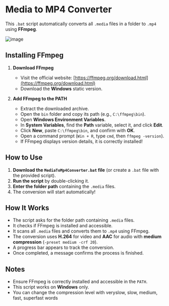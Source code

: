 # Media to MP4 Converter
This `.bat` script automatically converts all `.media` files in a folder to `.mp4` using **FFmpeg**.

![image](https://github.com/user-attachments/assets/f778c19b-6a1c-4f5a-832e-a2a2fdfc701b)

## Installing FFmpeg

1. **Download FFmpeg**  
   - Visit the official website: [https://ffmpeg.org/download.html](https://ffmpeg.org/download.html)  
   - Download the **Windows** static version.  

2. **Add FFmpeg to the PATH**  
   - Extract the downloaded archive.  
   - Open the `bin` folder and copy its path (e.g., `C:\ffmpeg\bin`).  
   - Open **Windows Environment Variables**.  
   - In **System Variables**, find the **Path** variable, select it, and click **Edit**.  
   - Click **New**, paste `C:\ffmpeg\bin`, and confirm with **OK**.  
   - Open a command prompt (`Win + R`, type `cmd`, then `ffmpeg -version`).  
   - If FFmpeg displays version details, it is correctly installed!

## How to Use

1. **Download the `MediaToMp4Converter.bat` file** (or create a `.bat` file with the provided script).  
2. **Run the script** by double-clicking it.  
3. **Enter the folder path** containing the `.media` files.  
4. The conversion will start automatically!  

## How It Works

- The script asks for the folder path containing `.media` files.  
- It checks if FFmpeg is installed and accessible.  
- It scans all `.media` files and converts them to `.mp4` using FFmpeg.  
- The conversion uses **H.264** for video and **AAC** for audio with **medium compression** (`-preset medium -crf 20`).  
- A progress bar appears to track the conversion.  
- Once completed, a message confirms the process is finished.  

## Notes

- Ensure FFmpeg is correctly installed and accessible in the `PATH`.  
- This script works on **Windows** only.
- You can change the compression level with veryslow, slow, medium, fast, superfast words
